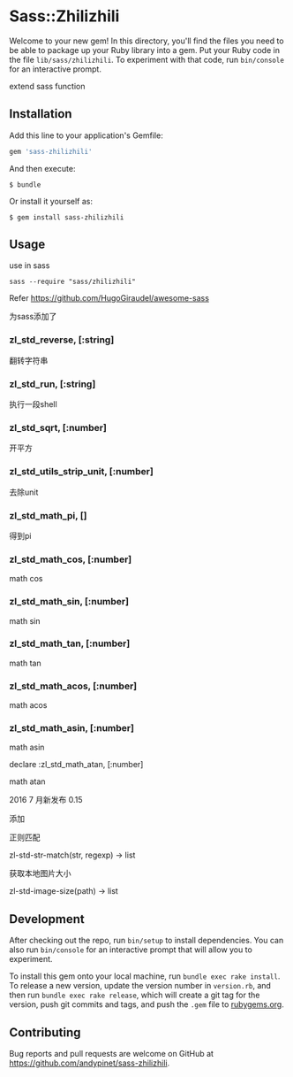 # Sass::Zhilizhili

Welcome to your new gem! In this directory, you'll find the files you need to be able to package up your Ruby library into a gem. Put your Ruby code in the file `lib/sass/zhilizhili`. To experiment with that code, run `bin/console` for an interactive prompt.

extend sass function


## Installation

Add this line to your application's Gemfile:

```ruby
gem 'sass-zhilizhili'
```

And then execute:

    $ bundle

Or install it yourself as:

    $ gem install sass-zhilizhili

## Usage

use in sass

```
sass --require "sass/zhilizhili"
```

Refer https://github.com/HugoGiraudel/awesome-sass

为sass添加了

  ### zl_std_reverse, [:string]

  翻转字符串

  ### zl_std_run, [:string]

  执行一段shell

  ### zl_std_sqrt, [:number]

  开平方

  ### zl_std_utils_strip_unit, [:number]

  去除unit

  ### zl_std_math_pi, []

  得到pi

  ### zl_std_math_cos, [:number]

  math cos

  ### zl_std_math_sin, [:number]

  math sin

  ### zl_std_math_tan, [:number]

  math tan

  ### zl_std_math_acos, [:number]

  math acos

  ### zl_std_math_asin, [:number]

  math asin

  declare :zl_std_math_atan, [:number]

  math atan

2016 7 月新发布 0.15 

添加 

正则匹配

zl-std-str-match(str, regexp) -> list

获取本地图片大小

zl-std-image-size(path) -> list

## Development

After checking out the repo, run `bin/setup` to install dependencies. You can also run `bin/console` for an interactive prompt that will allow you to experiment.

To install this gem onto your local machine, run `bundle exec rake install`. To release a new version, update the version number in `version.rb`, and then run `bundle exec rake release`, which will create a git tag for the version, push git commits and tags, and push the `.gem` file to [rubygems.org](https://rubygems.org).

## Contributing

Bug reports and pull requests are welcome on GitHub at https://github.com/andypinet/sass-zhilizhili.

